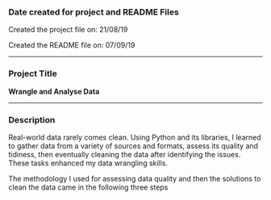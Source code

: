 ### Date created for project and README Files

Created the project file on: 21/08/19

Created the README file on: 07/09/19

***
### Project Title

**Wrangle and Analyse Data**
***
### Description

Real-world data rarely comes clean. Using Python and its libraries, I learned to gather data from a variety of sources and formats, assess its quality and tidiness, then eventually cleaning the data after identifying the issues. These tasks enhanced my data wrangling skills.

The methodology I used for assessing data quality and then the solutions to clean the data came in the following three steps
